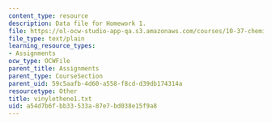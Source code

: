 ```yaml
---
content_type: resource
description: Data file for Homework 1.
file: https://ol-ocw-studio-app-qa.s3.amazonaws.com/courses/10-37-chemical-and-biological-reaction-engineering-spring-2007/a54d7b6fbb33533a87e7bd038e15f9a8_vinylethene1.txt
file_type: text/plain
learning_resource_types:
- Assignments
ocw_type: OCWFile
parent_title: Assignments
parent_type: CourseSection
parent_uid: 59c5aafb-4d60-a558-f8cd-d39db174314a
resourcetype: Other
title: vinylethene1.txt
uid: a54d7b6f-bb33-533a-87e7-bd038e15f9a8
---
```

